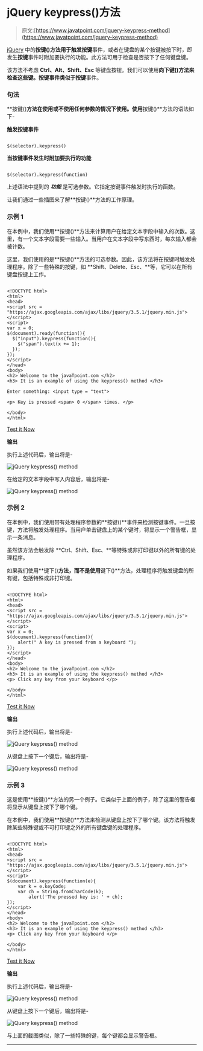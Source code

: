 # jQuery keypress()方法

> 原文:[https://www.javatpoint.com/jquery-keypress-method](https://www.javatpoint.com/jquery-keypress-method)

[jQuery](https://www.javatpoint.com/jquery-tutorial) 中的**按键()**方法用于触发**按键**事件，或者在键盘的某个按键被按下时，即发生**按键**事件时附加要执行的功能。此方法可用于检查是否按下了任何键盘键。

该方法不考虑 **Ctrl、Alt、Shift、Esc** 等键盘按钮。我们可以使用**向下键()**方法来检查这些键。**按键**事件类似于**按键**事件。

### 句法

**按键()**方法在使用或不使用任何参数的情况下使用。使用**按键()**方法的语法如下-

**触发按键事件**

```

$(selector).keypress()

```

**当按键事件发生时附加要执行的功能**

```

$(selector).keypress(function)

```

上述语法中提到的 ***功能*** 是可选参数。它指定按键事件触发时执行的函数。

让我们通过一些插图来了解**按键()**方法的工作原理。

### 示例 1

在本例中，我们使用**按键()**方法来计算用户在给定文本字段中输入的次数。这里，有一个文本字段需要一些输入。当用户在文本字段中写东西时，每次输入都会被计数。

这里，我们使用的是**按键()**方法的可选参数。因此，该方法将在按键时触发处理程序。除了一些特殊的按键，如 **Shift、Delete、Esc、**等，它可以在所有键盘按键上工作。

```

<!DOCTYPE html>
<html>
<head>
<script src = "https://ajax.googleapis.com/ajax/libs/jquery/3.5.1/jquery.min.js"> </script>
<script>
var x = 0;
$(document).ready(function(){
  $("input").keypress(function(){
    $("span").text(x += 1);
  });
});
</script>
</head>
<body>
<h2> Welcome to the javaTpoint.com </h2>
<h3> It is an example of using the keypress() method </h3>

Enter something: <input type = "text">

<p> Key is pressed <span> 0 </span> times. </p>

</body>
</html>

```

[Test it Now](https://www.javatpoint.com/oprweb/test.jsp?filename=jquery-keypress-method1)

**输出**

执行上述代码后，输出将是-

![jQuery keypress() method](../Images/3a7238355006c7ab7d1329f53ccf380c.png)

在给定的文本字段中写入内容后，输出将是-

![jQuery keypress() method](../Images/2d2539a04965f43c2bce39e447d4f0c7.png)

### 示例 2

在本例中，我们使用带有处理程序参数的**按键()**事件来检测按键事件。一旦按键，方法将触发处理程序。当用户单击键盘上的某个键时，将显示一个警告框，显示一条消息。

虽然该方法会触发除 **Ctrl、Shift、Esc、**等特殊或非打印键以外的所有键的处理程序。

如果我们使用**键下()**方法，而不是使用**键下()**方法，处理程序将触发键盘的所有键，包括特殊或非打印键。

```

<!DOCTYPE html>
<html>
<head>
<script src = "https://ajax.googleapis.com/ajax/libs/jquery/3.5.1/jquery.min.js"> </script>
<script>
var x = 0;
$(document).keypress(function(){
    alert(" A key is pressed from a keyboard ");
});
</script>
</head>
<body>
<h2> Welcome to the javaTpoint.com </h2>
<h3> It is an example of using the keypress() method </h3>
<p> Click any key from your keyboard </p>

</body>
</html>

```

[Test it Now](https://www.javatpoint.com/oprweb/test.jsp?filename=jquery-keypress-method2)

**输出**

执行上述代码后，输出将是-

![jQuery keypress() method](../Images/96633aa5363379c47cbac6545021644c.png)

从键盘上按下一个键后，输出将是-

![jQuery keypress() method](../Images/5fef7e41e1d38bfdfc857510cc5ef733.png)

### 示例 3

这是使用**按键()**方法的另一个例子。它类似于上面的例子，除了这里的警告框将显示从键盘上按下了哪个键。

在本例中，我们使用**按键()**方法来检测从键盘上按下了哪个键。该方法将触发除某些特殊键或不可打印键之外的所有键盘键的处理程序。

```

<!DOCTYPE html>
<html>
<head>
<script src = "https://ajax.googleapis.com/ajax/libs/jquery/3.5.1/jquery.min.js"> </script>
<script> 
$(document).keypress(function(e){ 
    var k = e.keyCode; 
    var ch = String.fromCharCode(k); 
        alert('The pressed key is: ' + ch);     
}); 
</script> 
</head>
<body>
<h2> Welcome to the javaTpoint.com </h2>
<h3> It is an example of using the keypress() method </h3>
<p> Click any key from your keyboard </p>

</body>
</html>

```

[Test it Now](https://www.javatpoint.com/oprweb/test.jsp?filename=jquery-keypress-method3)

**输出**

执行上述代码后，输出将是-

![jQuery keypress() method](../Images/b37ccb30c2bd2702228b59ad6c632247.png)

从键盘上按下一个键后，输出将是-

![jQuery keypress() method](../Images/a29691ae8ac96b9818fecdc1d7584c8c.png)

与上面的截图类似，除了一些特殊的键，每个键都会显示警告框。

* * *